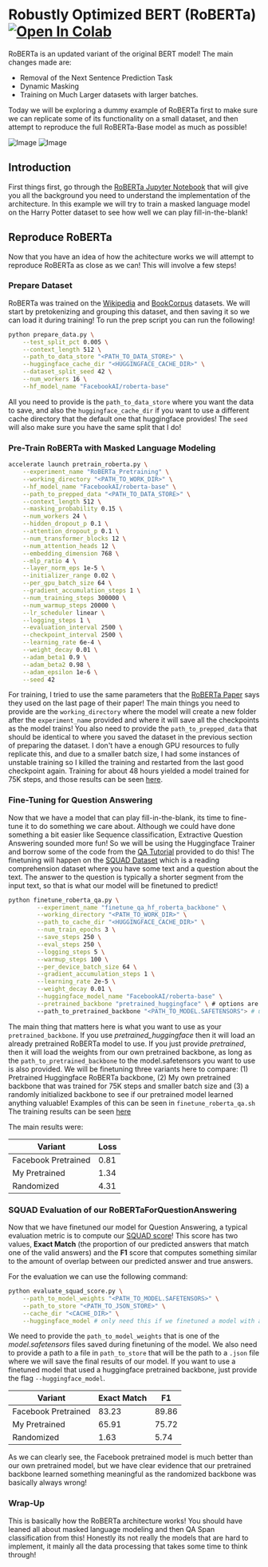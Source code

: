 # Robustly Optimized BERT (RoBERTa)&nbsp; [![Open In Colab](https://colab.research.google.com/assets/colab-badge.svg)](https://colab.research.google.com/drive/1gVeKcKQZ0v8ZyKWuJF2FW6K4rFaJP4rG#scrollTo=9_nuZr-nGzXZ)


RoBERTa is an updated variant of the original BERT model! The main changes made are:

- Removal of the Next Sentence Prediction Task
- Dynamic Masking 
- Training on Much Larger datasets with larger batches. 

Today we will be exploring a dummy example of RoBERTa first to make sure we can replicate some of its functionality on a small dataset, and then attempt to reproduce the full RoBERTa-Base model as much as possible!

![Image](/Users/jhanvi/Desktop/DeepLearning/RoBERTa_Implementation/MLM.png)
![Image](/Users/jhanvi/Desktop/DeepLearning/RoBERTa_Implementation/BERT.png)

## Introduction 

First things first, go through the [RoBERTa Jupyter Notebook](https://github.com/priyammaz/PyTorch-Adventures/blob/main/PyTorch%20for%20NLP/RoBERTa%20for%20Masked%20Language%20Models/RoBERTa%20Masked%20Language%20Modeling.ipynb) that will give you all the background you need to understand the implementation of the architecture. In this example we will try to train a masked language model on the Harry Potter dataset to see how well we can play fill-in-the-blank!

## Reproduce RoBERTa

Now that you have an idea of how the achitecture works we will attempt to reproduce RoBERTa as close as we can! This will involve a few steps!

### Prepare Dataset
RoBERTa was trained on the [Wikipedia](https://huggingface.co/datasets/legacy-datasets/wikipedia) and [BookCorpus](https://huggingface.co/datasets/bookcorpus/bookcorpus) datasets. We will start by pretokenizing and grouping this dataset, and then saving it so we can load it during training! To run the prep script you can run the following!

```bash
python prepare_data.py \
    --test_split_pct 0.005 \
    --context_length 512 \
    --path_to_data_store "<PATH_TO_DATA_STORE>" \
    --huggingface_cache_dir "<HUGGINGFACE_CACHE_DIR>" \
    --dataset_split_seed 42 \
    --num_workers 16 \
    --hf_model_name "FacebookAI/roberta-base"
```

All you need to provide is the `path_to_data_store` where you want the data to save, and also the `huggingface_cache_dir` if you want to use a different cache directory that the default one that huggingface provides! The `seed` will also make sure you have the same split that I do!

### Pre-Train RoBERTa with Masked Language Modeling 
```bash
accelerate launch pretrain_roberta.py \
    --experiment_name "RoBERTa_Pretraining" \
    --working_directory "<PATH_TO_WORK_DIR>" \
    --hf_model_name "FacebookAI/roberta-base" \
    --path_to_prepped_data "<PATH_TO_DATA_STORE>" \
    --context_length 512 \
    --masking_probability 0.15 \
    --num_workers 24 \
    --hidden_dropout_p 0.1 \
    --attention_dropout_p 0.1 \
    --num_transformer_blocks 12 \
    --num_attention_heads 12 \
    --embedding_dimension 768 \
    --mlp_ratio 4 \
    --layer_norm_eps 1e-5 \
    --initializer_range 0.02 \
    --per_gpu_batch_size 64 \
    --gradient_accumulation_steps 1 \
    --num_training_steps 300000 \
    --num_warmup_steps 20000 \
    --lr_scheduler linear \
    --logging_steps 1 \
    --evaluation_interval 2500 \
    --checkpoint_interval 2500 \
    --learning_rate 6e-4 \
    --weight_decay 0.01 \
    --adam_beta1 0.9 \
    --adam_beta2 0.98 \
    --adam_epsilon 1e-6 \
    --seed 42
```

For training, I tried to use the same parameters that the [RoBERTa Paper](https://arxiv.org/pdf/1907.11692) says they used on the last page of their paper! The main things you need to provide are the `working_directory` where the model will create a new folder after the `experiment_name` provided and where it will save all the checkpoints as the model trains! You also need to provide the `path_to_prepped_data` that should be identical to where you saved the dataset in the previous section of preparing the dataset. I don't have a enough GPU resources to fully replicate this, and due to a smaller batch size, I had some instances of unstable training so I killed the training and restarted from the last good checkpoint again. Training for about 48 hours yielded a model trained for 75K steps, and those results can be seen [here](https://api.wandb.ai/links/exploratorydataadventure/ko6u7rwf). 

### Fine-Tuning for Question Answering

Now that we have a model that can play fill-in-the-blank, its time to fine-tune it to do something we care about. Although we could have done something a bit easier like Sequence classification, Extractive Question Answering sounded more fun! So we will be using the Huggingface Trainer and borrow some of the code from the [QA Tutorial](https://huggingface.co/docs/transformers/en/tasks/question_answering) provided to do this! The finetuning will happen on the [SQUAD Dataset](https://arxiv.org/abs/1606.05250) which is a reading comprehension dataset where you have some text and a question about the text. The answer to the question is typically a shorter segment from the input text, so that is what our model will be finetuned to predict!

```bash
python finetune_roberta_qa.py \
        --experiment_name "finetune_qa_hf_roberta_backbone" \
        --working_directory "<PATH_TO_WORK_DIR>" \
        --path_to_cache_dir "<HUGGINGFACE_CACHE_DIR>" \
        --num_train_epochs 3 \
        --save_steps 250 \
        --eval_steps 250 \
        --logging_steps 5 \
        --warmup_steps 100 \
        --per_device_batch_size 64 \
        --gradient_accumulation_steps 1 \
        --learning_rate 2e-5 \
        --weight_decay 0.01 \
        --huggingface_model_name "FacebookAI/roberta-base" \
        --pretrained_backbone "pretrained_huggingface" \ # options are pretrained_huggingface, pretrained, random
        --path_to_pretrained_backbone "<PATH_TO_MODEL.SAFETENSORS"> # use if we are using our own backbone
```

The main thing that matters here is what you want to use as your `pretrained_backbone`. If you use *pretrained_huggingface* then it will load an already pretrained RoBERTa model to use. If you just provide *pretrained*, then it will load the weights from our own pretrained backbone, as long as the `path_to_pretrained_backbone` to the model.safetensors you want to use is also provided. We will be finetuning three variants here to compare: (1) Pretrained Huggingface RoBERTa backbone, (2) My own pretrained backbone that was trained for 75K steps and smaller batch size and (3) a randomly initialized backbone to see if our pretrained model learned anything valuable! Examples of this can be seen in `finetune_roberta_qa.sh` The training results can be seen [here](https://api.wandb.ai/links/exploratorydataadventure/u0wgkr3c)

The main results were:

| Variant | Loss |
| -------- | ------- |
| Facebook Pretrained | 0.81 |
| My Pretrained | 1.34 |
| Randomized | 4.31 |

### SQUAD Evaluation of our RoBERTaForQuestionAnswering

Now that we have finetuned our model for Question Answering, a typical evaluation metric is to compute our [SQUAD score](https://rajpurkar.github.io/SQuAD-explorer/)! This score has two values, **Exact Match** (the proportion of our predicted answers that match one of the valid answers) and the **F1** score that computes something similar to the amount of overlap between our predicted answer and true answers. 

For the evaluation we can use the following command:

```bash
python evaluate_squad_score.py \
    --path_to_model_weights "<PATH_TO_MODEL.SAFETENSORS>" \
    --path_to_store "<PATH_TO_JSON_STORE>" \
    --cache_dir "<CACHE_DIR>" \
    --huggingface_model # only need this if we finetuned a model with a huggingface backbone
```
We need to provide the `path_to_model_weights` that is one of the *model.safetensors* files saved during finetuning of the model. We also need to provide a path to a file in `path_to_store` that will be the path to a `.json` file where we will save the final results of our model. If you want to use a finetuned model that used a huggingface pretrained backbone, just provide the flag `--huggingface_model`. 

| Variant | Exact Match | F1 |
| -------- | ------- | ------- |
| Facebook Pretrained | 83.23 | 89.86 |
| My Pretrained | 65.91 | 75.72 |
| Randomized | 1.63 | 5.74 |

As we can clearly see, the Facebook pretrained model is much better than our own pretrained model, but we have clear evidence that our pretrained backbone learned something meaningful as the randomized backbone was basically always wrong!



### Wrap-Up

This is basically how the RoBERTa architecture works! You should have leaned all about masked language modeling and then QA Span classification from this! Honestly its not really the models that are hard to implement, it mainly all the data processing that takes some time to think through!